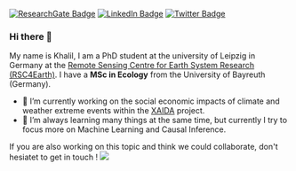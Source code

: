 [![ResearchGate Badge](https://img.shields.io/badge/Research-Gate-brightgreen?style=flat-square)](https://www.researchgate.net/profile/Khalil-Teber)
[![LinkedIn Badge](https://img.shields.io/badge/Linked-In-blue?style=flat-square)](https://www.linkedin.com/in/khalil-teber)
[![Twitter Badge](https://img.shields.io/twitter/follow/kte?style=social)](https://twitter.com/khalilteber)


### Hi there 👋

My name is Khalil, I am a PhD student at the university of Leipzig in Germany at the [Remote Sensing Centre for Earth System Research (RSC4Earth)](https://rsc4earth.de/). I have a **MSc in Ecology** from the University of Bayreuth (Germany).

- 🔭 I’m currently working on the social economic impacts of climate and weather extreme events within the [XAIDA](https://xaida.eu/) project.
- 🌱 I’m always learning many things at the same time, but currently I try to focus more on Machine Learning and Causal Inference.

If you are also working on this topic and think we could collaborate, don't hesiatet to get in touch !
![](https://github-readme-stats.vercel.app/api?username=MartinuzziFrancesco&show_icons=true&count_private=true&hide_border=true&include_all_commits=true&theme=gruvbox)
